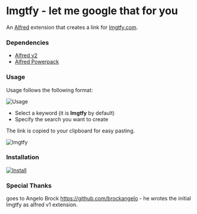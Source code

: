 # lmgtfy - let me google that for you
An [Alfred](http://alfredapp.com) extension that creates a link for [lmgtfy.com](http://lmgtfy.com).

### Dependencies
* [Alfred v2](http://alfredapp.com)
* [Alfred Powerpack](http://www.alfredapp.com/powerpack)

### Usage

Usage follows the following format:


![Usage](http://approductive.files.wordpress.com/2012/05/lmgtfy_alfred.png)

* Select a keyword (it is **lmgtfy** by default)
* Specify the search you want to create

The link is copied to your clipboard for easy pasting.

![lmgtfy](http://approductive.files.wordpress.com/2012/05/lmgtfy_output.png)


### Installation

[![Install](https://raw.github.com/jousch/lmgtfy-alfredworkflow/master/Source/workflowicon.png)](https://github.com/jousch/lmgtfy-alfredworkflow/raw/master/lmgtfy.alfredworkflow?raw=true)

### Special Thanks

goes to Angelo Brock https://github.com/brockangelo - he wrotes the initial lmgtfy as alfred v1 extension.
